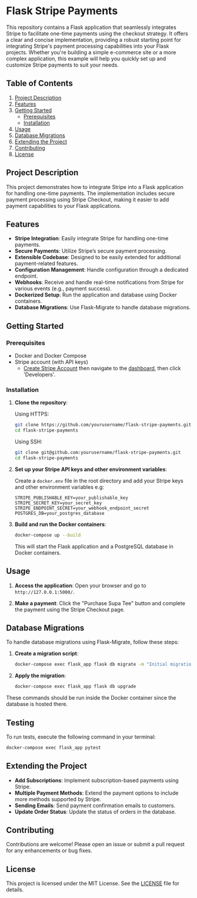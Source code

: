 # Flask Stripe Payments

This repository contains a Flask application that seamlessly integrates Stripe to facilitate one-time payments using the checkout strategy. It offers a clear and concise implementation, providing a robust starting point for integrating Stripe's payment processing capabilities into your Flask projects. Whether you're building a simple e-commerce site or a more complex application, this example will help you quickly set up and customize Stripe payments to suit your needs.

## Table of Contents

1. [Project Description](#project-description)
2. [Features](#features)
3. [Getting Started](#getting-started)
    - [Prerequisites](#prerequisites)
    - [Installation](#installation)
4. [Usage](#usage)
5. [Database Migrations](#database-migrations)
6. [Extending the Project](#extending-the-project)
7. [Contributing](#contributing)
8. [License](#license)

## Project Description

This project demonstrates how to integrate Stripe into a Flask application for handling one-time payments. The implementation includes secure payment processing using Stripe Checkout, making it easier to add payment capabilities to your Flask applications.

## Features

- **Stripe Integration**: Easily integrate Stripe for handling one-time payments.
- **Secure Payments**: Utilize Stripe’s secure payment processing.
- **Extensible Codebase**: Designed to be easily extended for additional payment-related features.
- **Configuration Management**: Handle configuration through a dedicated endpoint.
- **Webhooks**: Receive and handle real-time notifications from Stripe for various events (e.g., payment success).
- **Dockerized Setup**: Run the application and database using Docker containers.
- **Database Migrations**: Use Flask-Migrate to handle database migrations.

## Getting Started

### Prerequisites

- Docker and Docker Compose
- Stripe account (with API keys)
  * [Create Stripe Account](https://dashboard.stripe.com/register) then navigate to the [dashboard](https://dashboard.stripe.com/test/dashboard),
    then click 'Developers'.


### Installation

1. **Clone the repository**:

    Using HTTPS:
    ```bash
    git clone https://github.com/yourusername/flask-stripe-payments.git
    cd flask-stripe-payments
    ```

    Using SSH:
    ```bash
    git clone git@github.com:yourusername/flask-stripe-payments.git
    cd flask-stripe-payments
    ```

2. **Set up your Stripe API keys and other environment variables**:

    Create a `docker.env` file in the root directory and add your Stripe keys and other environment variables e.g:

    ```env
    STRIPE_PUBLISHABLE_KEY=your_publishable_key
    STRIPE_SECRET_KEY=your_secret_key
    STRIPE_ENDPOINT_SECRET=your_webhook_endpoint_secret
    POSTGRES_DB=your_postgres_database
    ```

3. **Build and run the Docker containers**:

    ```bash
    docker-compose up --build
    ```

    This will start the Flask application and a PostgreSQL database in Docker containers.

## Usage

1. **Access the application**: Open your browser and go to `http://127.0.0.1:5000/`.

2. **Make a payment**: Click the "Purchase Supa Tee" button and complete the payment using the Stripe Checkout page.

## Database Migrations

To handle database migrations using Flask-Migrate, follow these steps:

1. **Create a migration script**:

    ```bash
    docker-compose exec flask_app flask db migrate -m "Initial migration."
    ```

2. **Apply the migration**:

    ```bash
    docker-compose exec flask_app flask db upgrade
    ```

These commands should be run inside the Docker container since the database is hosted there.

## Testing

To run tests, execute the following command in your terminal:

```bash
docker-compose exec flask_app pytest
```

## Extending the Project

- **Add Subscriptions**: Implement subscription-based payments using Stripe.
- **Multiple Payment Methods**: Extend the payment options to include more methods supported by Stripe.
- **Sending Emails**: Send payment confirmation emails to customers.
- **Update Order Status**: Update the status of orders in the database.

## Contributing

Contributions are welcome! Please open an issue or submit a pull request for any enhancements or bug fixes.

## License

This project is licensed under the MIT License. See the [LICENSE](LICENSE) file for details.

